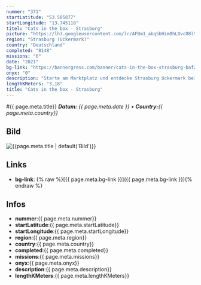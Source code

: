 ```yaml
---
nummer: "371"
startLatitude: "53.505877"
startLongitude: "13.745118"
titel: "Cats in the box - Strasburg"
picture: "https://lh3.googleusercontent.com/lr/AFBm1_abq5bHim0hLOvcO8lSz1-pJMXtALBH359YlGFYhvsPmVFiZKYMIQqALCwLA5FzeqK5ra_09oVYzS-J6fJ9EwDYt6i2I6LLE1zidyIei7brUc4VnHpgKe9kLpnr_6kovXkjM2O1j3nyScfAaLAST_FgfEb1_CNqe6wzfuIXTFSnS0hh54cyIKF7WduEPHxnVAzFFjT8a9zhc1p63DxsFIYCFVyKf3S8GN1drP5t_8ASRGb5i1DRvRkX7l-cIlHT7jS63LKkbCTi2Zyj-wkOV8naSj63GfGLT1BJyRyqRn_X1ZRQH5P6xKiaLxpm4l8mkCGDhj0swJvAN3xq1cw60zTFh6bNy5yC2ye_Ju5tsyg3j2enUEaB4hCelhrc08dQoiJ90HJjefJN9vEZbJ0O-QSafvU2u66fw-CrHK_5SM3YVGCxBe_kF76d57eqr01VL5PcB5MGiIEUq7eymQkU5G0Sm6jJR9Od_xrB1Q8wlU6YfpsOnwNdyaWkpJ5x1QG287XQXK917e5-trQiZkJZ87cluAMR9IN-CvheKSJ81jHfVV3vSh_4rYEY5TqsLgT4j5BtsfTXEPp6WbZDgX8s5ir5FL9FJahW1h-7PhRi5-JIKRqRT-5foy8QIPXnqlZ1Mqst3iJFpXXH7SGGNPY1ymKNprkgTgolk1XcpVvtwmAqa_lIkUMvnSfOma2k-DsT7O1LxsY16CplGZhQWU5EWkDWkJkx5RTuJdVBSLtlyMzccvLhgjZKzluMVeACG_Kx38Yk5UPuKa6J5Deaj3rG_pGWKPHutEt6Uq6Hm-u6Ofy3XkDQZfxUQltveKODi0wy0fNvKH89P3GS7pcStnjTw4TjeX3GbQU"
region: "Strasburg (Uckermark)"
country: "Deutschland"
completed: "8148"
missions: "6"
date: "2021"
bg-link: "https://bannergress.com/banner/cats-in-the-box-strasburg-baf2"
onyx: "0"
description: "Starte am Marktplatz und entdecke Strasburg Uckermark bei einer weihnachtlichen Spaziergang. \n\nBanner geht am 26.12.2021 offline"
lengthKMeters: "3,18"
title: "Cats in the box - Strasburg"
---
```


#{{ page.meta.title}}
_**Datum:** {{ page.meta.date }} • **Country:**{{ page.meta.country}}_

## Bild
![{{page.meta.title | default('Bild')}}]({{page.meta.picture}})

## Links
- **bg-link**: {% raw %}[{{ page.meta.bg-link }}]({{ page.meta.bg-link }}){% endraw %}

## Infos
- **nummer**:{{ page.meta.nummer}}
- **startLatitude**:{{ page.meta.startLatitude}}
- **startLongitude**:{{ page.meta.startLongitude}}
- **region**:{{ page.meta.region}}
- **country**:{{ page.meta.country}}
- **completed**:{{ page.meta.completed}}
- **missions**:{{ page.meta.missions}}
- **onyx**:{{ page.meta.onyx}}
- **description**:{{ page.meta.description}}
- **lengthKMeters**:{{ page.meta.lengthKMeters}}

